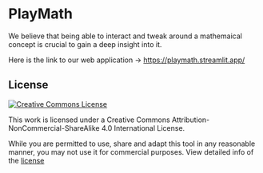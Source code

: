 # PlayMath

We believe that being able to interact and tweak around a mathemaical concept is crucial to gain a deep insight into it.

Here is the link to our web application -> https://playmath.streamlit.app/

## License

<a rel="license" href="http://creativecommons.org/licenses/by-nc-sa/4.0/"><img alt="Creative Commons License" style="border-width:0" src="https://i.creativecommons.org/l/by-nc-sa/4.0/88x31.png" /></a>

This work is licensed under a
Creative Commons Attribution-NonCommercial-ShareAlike 4.0 International License.

While you are permitted to use, share and adapt this tool in any reasonable manner, you may not use it for commercial purposes. View detailed info of the [license](https://creativecommons.org/licenses/by-nc-sa/4.0/)
